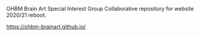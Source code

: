OHBM Brain Art Special Interest Group 
Collaborative repository for website 2020/21 reboot. 

https://ohbm-brainart.github.io/
